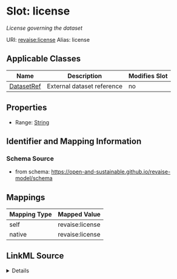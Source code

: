 

# Slot: license 


_License governing the dataset_





URI: [revaise:license](https://open-and-sustainable.github.io/revaise-model/schema/license)
Alias: license

<!-- no inheritance hierarchy -->





## Applicable Classes

| Name | Description | Modifies Slot |
| --- | --- | --- |
| [DatasetRef](DatasetRef.md) | External dataset reference |  no  |






## Properties

* Range: [String](String.md)




## Identifier and Mapping Information






### Schema Source


* from schema: https://open-and-sustainable.github.io/revaise-model/schema




## Mappings

| Mapping Type | Mapped Value |
| ---  | ---  |
| self | revaise:license |
| native | revaise:license |




## LinkML Source

<details>
```yaml
name: license
description: License governing the dataset
from_schema: https://open-and-sustainable.github.io/revaise-model/schema
rank: 1000
alias: license
domain_of:
- DatasetRef
range: string

```
</details>